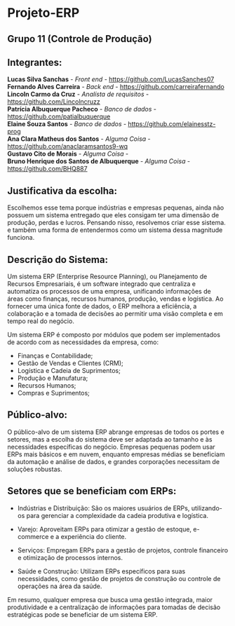 # Projeto-ERP

## Grupo 11 (Controle de Produção)

## Integrantes:

**Lucas Silva Sanchas** - *Front end* - https://github.com/LucasSanches07 \
**Fernando Alves Carreira** - *Back end* - https://github.com/carreirafernando \
**Lincoln Carmo da Cruz** - *Analísta de requisitos* - https://github.com/Lincolncruzz \
**Patrícia Albuquerque Pacheco** - *Banco de dados* - https://github.com/patialbuquerque \
**Elaine Souza Santos** - *Banco de dados* - https://github.com/elainesstz-prog \
**Ana Clara Matheus dos Santos** - *Alguma Coisa* - https://github.com/anaclaramsantos9-wq \
**Gustavo Cito de Morais** - *Alguma Coisa* - \
**Bruno Henrique dos Santos de Albuquerque** - *Alguma Coisa* - https://github.com/BHQ887

## Justificativa da escolha:

Escolhemos esse tema porque indústrias e empresas pequenas, ainda não possuem um sistema entregado que eles consigam ter uma dimensão de produção, perdas e lucros.
Pensando nisso, resolvemos criar esse sistema. e também uma forma de entendermos como um sistema dessa magnitude funciona.

## Descrição do Sistema:

Um sistema ERP (Enterprise Resource Planning), ou Planejamento de Recursos Empresariais, é um software integrado que centraliza e automatiza os processos de uma empresa, unificando informações de áreas como finanças, recursos humanos, produção, vendas e logística. Ao fornecer uma única fonte de dados, o ERP melhora a eficiência, a colaboração e a tomada de decisões ao permitir uma visão completa e em tempo real do negócio.

Um sistema ERP é composto por módulos que podem ser implementados de acordo com as necessidades da empresa, como:

* Finanças e Contabilidade;
* Gestão de Vendas e Clientes (CRM);
* Logística e Cadeia de Suprimentos;
* Produção e Manufatura;
* Recursos Humanos;
* Compras e Suprimentos;


## Público-alvo:

O público-alvo de um sistema ERP abrange empresas de todos os portes e setores, mas a escolha do sistema deve ser adaptada ao tamanho e às necessidades específicas do negócio. Empresas pequenas podem usar ERPs mais básicos e em nuvem, enquanto empresas médias se beneficiam da automação e análise de dados, e grandes corporações necessitam de soluções robustas.

## Setores que se beneficiam com ERPs:

* Indústrias e Distribuição:
    São os maiores usuários de ERPs, utilizando-os para gerenciar a complexidade da cadeia produtiva e logística. 
* Varejo:
    Aproveitam ERPs para otimizar a gestão de estoque, e-commerce e a experiência do cliente.

* Serviços:
    Empregam ERPs para a gestão de projetos, controle financeiro e otimização de processos internos.

* Saúde e Construção:
    Utilizam ERPs específicos para suas necessidades, como gestão de projetos de construção ou controle de operações na área da saúde. 

Em resumo, qualquer empresa que busca uma gestão integrada, maior produtividade e a centralização de informações para tomadas de decisão estratégicas pode se beneficiar de um sistema ERP. 
